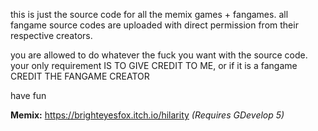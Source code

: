 this is just the source code for all the memix games + fangames. all fangame source codes are uploaded with direct permission from their respective creators.

you are allowed to do whatever the fuck you want with the source code. your only requirement IS TO GIVE CREDIT TO ME, or if it is a fangame CREDIT THE FANGAME CREATOR


have fun


**Memix:** https://brighteyesfox.itch.io/hilarity *(Requires GDevelop 5)*
